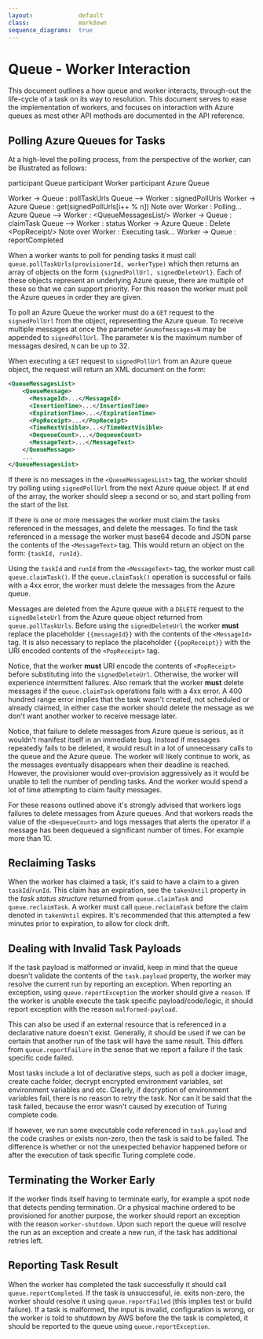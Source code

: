 ```yaml
---
layout:             default
class:              markdown
sequence_diagrams:  true
---
```


Queue - Worker Interaction
==========================
This document outlines a how queue and worker interacts, through-out the
life-cycle of a task on its way to resolution. This document serves to ease the
implementation of workers, and focuses on interaction with Azure queues as most
other API methods are documented in the API reference.


Polling Azure Queues for Tasks
------------------------------
At a high-level the polling process, from the perspective of the worker, can be
illustrated as follows:

<div class="sequence-diagram-hand" style="margin:auto;">
participant Queue
participant Worker
participant Azure Queue

Worker      ->  Queue       : pollTaskUrls
Queue       --> Worker      : signedPollUrls
Worker      ->  Azure Queue  : get(signedPollUrls[i++ % n])
Note over Worker : Polling...
Azure Queue --> Worker      : &lt;QueueMessagesList/&gt;
Worker      ->  Queue       : claimTask
Queue       --> Worker      : status
Worker      ->  Azure Queue : Delete &lt;PopReceipt/&gt;
Note over Worker : Executing task...
Worker      ->  Queue       : reportCompleted
</div>

When a worker wants to poll for pending tasks it must call
`queue.pollTaskUrls(provisionerId, workerType)` which then returns
an array of objects on the form `{signedPollUrl, signedDeleteUrl}`. Each of
these objects represent an underlying Azure queue, there are multiple of these
so that we can support priority. For this reason the worker must poll the
Azure queues in order they are given.

To poll an Azure Queue the worker must do a `GET` request to the `signedPollUrl`
from the object, representing the Azure queue. To receive multiple messages at
once the parameter `&numofmessages=N` may be appended to `signedPollUrl`. The
parameter `N` is the maximum number of messages desired, `N` can be up to 32.

When executing a `GET` request to `signedPollUrl` from an Azure queue object,
the request will return an XML document on the form:

```xml
<QueueMessagesList>
    <QueueMessage>
      <MessageId>...</MessageId>
      <InsertionTime>...</InsertionTime>
      <ExpirationTime>...</ExpirationTime>
      <PopReceipt>...</PopReceipt>
      <TimeNextVisible>...</TimeNextVisible>
      <DequeueCount>...</DequeueCount>
      <MessageText>...</MessageText>
    </QueueMessage>
    ...
</QueueMessagesList>
```

If there is no messages in the `<QueueMessagesList>` tag, the worker should try
polling using `signedPollUrl` from the next Azure queue object. If at end of
the array, the worker should sleep a second or so, and start polling from the
start of the list.

If there is one or more messages the worker must claim the tasks referenced in
the messages, and delete the messages. To find the task referenced in a message
the worker must base64 decode and JSON parse the contents of the
`<MessageText>` tag. This would return an object on the form: `{taskId, runId}`.

Using the `taskId` and `runId` from the `<MessageText>` tag, the worker must
call `queue.claimTask()`. If the `queue.claimTask()` operation is successful or
fails with a 4xx error, the worker must delete the messages from the
Azure queue.

Messages are deleted from the Azure queue with a `DELETE` request to the
`signedDeleteUrl` from the Azure queue object returned from
`queue.pollTaskUrls`. Before using the `signedDeleteUrl` the worker **must**
replace the placeholder <code>{<span>{messageId}</span>}</code> with the
contents of the `<MessageId>` tag.
It is also necessary to replace the placeholder
<code>{<span>{popReceipt}</span>}</code> with the
URI encoded contents of the `<PopReceipt>` tag.

Notice, that the worker **must** URI encode the contents of `<PopReceipt>` before
substituting into the `signedDeleteUrl`. Otherwise, the worker will experience
intermittent failures. Also remark that the worker **must** delete messages if the
`queue.claimTask` operations fails with a 4xx error. A 400 hundred range error
implies that the task wasn't created, not scheduled or already claimed, in
either case the worker should delete the message as we don't want another
worker to receive message later.

Notice, that failure to delete messages from Azure queue is serious, as it
wouldn't manifest itself in an immediate bug. Instead if messages repeatedly
fails to be deleted, it would result in a lot of unnecessary calls to the
queue and the Azure queue. The worker will likely continue to work, as the
messages eventually disappears when their deadline is reached.
However, the provisioner would over-provision aggressively as it would
be unable to tell the number of pending tasks. And the worker would spend a lot
of time attempting to claim faulty messages.

For these reasons outlined above it's strongly advised that workers logs
failures to delete messages from Azure queues. And that workers reads the
value of the `<DequeueCount>` and logs messages that alerts the operator if
a message has been dequeued a significant number of times. For example more
than 10.

Reclaiming Tasks
----------------
When the worker has claimed a task, it's said to have a claim to a given
`taskId`/`runId`. This claim has an expiration, see the `takenUntil` property
in the _task status structure_ returned from `queue.claimTask` and
`queue.reclaimTask`. A worker must call `queue.reclaimTask` before the claim
denoted in `takenUntil` expires. It's recommended that this attempted a few
minutes prior to expiration, to allow for clock drift.


Dealing with Invalid Task Payloads
----------------------------------
If the task payload is malformed or invalid, keep in mind that the queue doesn't
validate the contents of the `task.payload` property, the worker may resolve the
current run by reporting an exception. When reporting an exception, using
`queue.reportException` the worker should give a `reason`. If the worker is
unable execute the task specific payload/code/logic, it should report
exception with the reason `malformed-payload`.

This can also be used if an external resource that is referenced in a
declarative nature doesn't exist. Generally, it should be used if we can be
certain that another run of the task will have the same result. This differs
from `queue.reportFailure` in the sense that we report a failure if the task
specific code failed.

Most tasks include a lot of declarative steps, such as poll a docker image,
create cache folder, decrypt encrypted environment variables, set environment
variables and etc. Clearly, if decryption of environment variables fail, there
is no reason to retry the task. Nor can it be said that the task failed,
because the error wasn't caused by execution of Turing complete code.

If however, we run some executable code referenced in `task.payload` and the
code crashes or exists non-zero, then the task is said to be failed. The
difference is whether or not the unexpected behavior happened before or after
the execution of task specific Turing complete code.


Terminating the Worker Early
----------------------------
If the worker finds itself having to terminate early, for example a spot node
that detects pending termination. Or a physical machine ordered to be
provisioned for another purpose, the worker should report an exception with the
reason `worker-shutdown`. Upon such report the queue will resolve the run as
an exception and create a new run, if the task has additional retries left.


Reporting Task Result
---------------------
When the worker has completed the task successfully it should call
`queue.reportCompleted`. If the task is unsuccessful, ie. exits non-zero, the
worker should resolve it using `queue.reportFailed` (this implies test or
build failure). If a task is malformed, the input is invalid, configuration
is wrong, or the worker is told to shutdown by AWS before the the task is
completed, it should be reported to the queue using `queue.reportException`.
